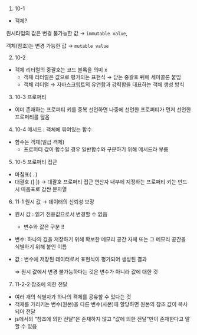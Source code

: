 1. 10-1
- 객체?

원시타입의 값은 변경 불가능한 값 → `immutable value`,

객체(참조)는 변경 가능한 값 → `mutable value`

2. 10-2
- 객체 리터럴의 중괄호는 코드 블록을 의미 x
    - 객체 리터럴은 값으로 평가되는 표현식 → 닫는 중괄호 뒤에 세미콜론 붙임
    - 객체 리터럴 → 자바스크립트의 유연함과 강력함을 대표하는 객체 생성 방식
3. 10-3 프로퍼티
- 이미 존재하는 프로퍼티 키를 중복 선언하면 나중에 선언한 프로퍼티가 먼저 선언한 프로퍼티를 덮음
4. 10-4 메서드 : 객체에 묶여있는 함수
- 함수는 객체(일급 객체)
    - 프로퍼티 값이 함수일 경우 일반함수와 구분하기 위해 메서드라 부름
5. 10-5 프로퍼티 접근
- 마침표( . )
- 대괄호 ([ ]) → 대괄호 프로퍼티 접근 연산자 내부에 지정하는 프로퍼티 키는 반드시 따옴표로 감싼 문자열

6. 11-1 원시 값 → 데이터의 신뢰성 보장
- 원시 값 : 읽기 전용값으로서 변경할 수 없음
    - 변수와 값은 구분 !!
- 변수: 하나의 값을 저장하기 위해 확보한 메모리 공간 자체 또는 그 메모리 공간을 식별하기 위해 붙인 이름
- 값 : 변수에 저장된 데이터로서 표현식이 평가되어 생성된 결과

    ⇒ 원시 값에서 변경 불가능하다는 것은 변수가 아니라 값에 대한 것

7. 11-2-2 참조에 의한 전달
- 여러 개의 식별자가 하나의 객체를 공유할 수 있다는 것
- 객체를 가리키는 변수(원본)을 다른 변수(사본)에 할당하면 원본의 참조 값이 복사되어 전달
- js에서의 “참조에 의한 전달”은 존재하지 않고 “값에 의한 전달”만이 존재한다고 말할 수 있음
